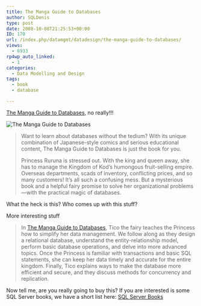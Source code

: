 ```yaml
---
title: The Manga Guide to Databases
author: SQLDenis
type: post
date: 2008-10-08T21:25:53+00:00
ID: 170
url: /index.php/datamgmt/datadesign/the-manga-guide-to-databases/
views:
  - 6933
rp4wp_auto_linked:
  - 1
categories:
  - Data Modelling and Design
tags:
  - book
  - database

---
```

[The Manga Guide to Databases][1], no really!!!

![The Manga Guide to Databases][2]

> Want to learn about databases without the tedium? With its unique combination of Japanese-style comics and serious educational content, The Manga Guide to Databases is just the book for you.
> 
> Princess Ruruna is stressed out. With the king and queen away, she has to manage the Kingdom of Kod&#8217;s humongous fruit-selling empire. Overseas departments, scads of inventory, conflicting prices, and so many customers! It&#8217;s all such a confusing mess. But a mysterious book and a helpful fairy promise to solve her organizational problems—with the practical magic of databases. 

What the heck is this? Who comes up with this stuff?

More interesting stuff

> In [The Manga Guide to Databases][1], Tico the fairy teaches the Princess how to simplify her data management. We follow along as they design a relational database, understand the entity-relationship model, perform basic database operations, and delve into more advanced topics. Once the Princess is familiar with transactions and basic SQL statements, she can keep her data timely and accurate for the entire kingdom. Finally, Tico explains ways to make the database more efficient and secure, and they discuss methods for concurrency and replication.

Now tell me, are you really going to buy this? If you are interested is some SQL Server books, we have a short list here: [SQL Server Books][3]

 [1]: http://www.amazon.com/gp/product/1593271905?ie=UTF8&tag=sql08-20&linkCode=xm2&camp=1789&creativeASIN=1593271905
 [2]: http://ecx.images-amazon.com/images/I/51wkRQgwGFL._SL500_AA240_.jpg "The Manga Guide to Databases"
 [3]: http://wiki.ltd.local/index.php/SQL_Server_Books
